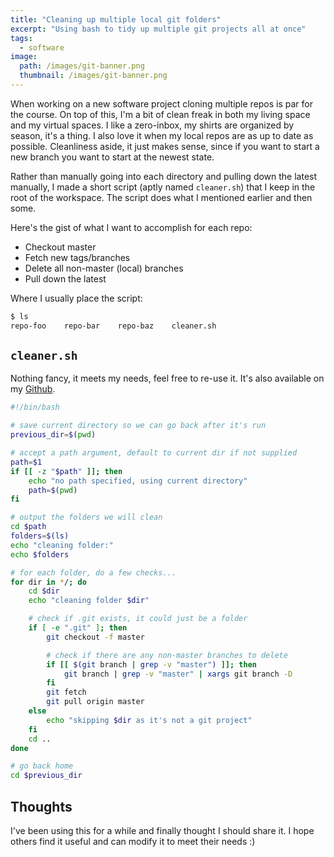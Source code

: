```yaml
---
title: "Cleaning up multiple local git folders"
excerpt: "Using bash to tidy up multiple git projects all at once"
tags: 
  - software
image:
  path: /images/git-banner.png
  thumbnail: /images/git-banner.png
---
```


When working on a new software project cloning multiple repos is par for the course. On top of this, I'm a bit of clean freak in both my living space and my virtual spaces. I like a zero-inbox, my shirts are organized by season, it's a thing. I also love it when my local repos are as up to date as possible. Cleanliness aside, it just makes sense, since if you want to start a new branch you want to start at the newest state.

Rather than manually going into each directory and pulling down the latest manually, I made a short script (aptly named `cleaner.sh`) that I keep in the root of the workspace. The script does what I mentioned earlier and then some.

Here's the gist of what I want to accomplish for each repo:

* Checkout master
* Fetch new tags/branches
* Delete all non-master (local) branches
* Pull down the latest

Where I usually place the script:

```bash
$ ls
repo-foo    repo-bar    repo-baz    cleaner.sh
```

## `cleaner.sh`

Nothing fancy, it meets my needs, feel free to re-use it. It's also available on my [Github](https://github.com/stevemar/junk_drawer/blob/master/workspace_cleaner.sh).

```bash
#!/bin/bash

# save current directory so we can go back after it's run
previous_dir=$(pwd)

# accept a path argument, default to current dir if not supplied
path=$1
if [[ -z "$path" ]]; then
    echo "no path specified, using current directory"
    path=$(pwd)
fi

# output the folders we will clean
cd $path
folders=$(ls)
echo "cleaning folder:"
echo $folders

# for each folder, do a few checks...
for dir in */; do
    cd $dir
    echo "cleaning folder $dir"

    # check if .git exists, it could just be a folder
    if [ -e ".git" ]; then
        git checkout -f master

        # check if there are any non-master branches to delete
        if [[ $(git branch | grep -v "master") ]]; then
            git branch | grep -v "master" | xargs git branch -D
        fi
        git fetch
        git pull origin master
    else
        echo "skipping $dir as it's not a git project"
    fi
    cd ..
done

# go back home
cd $previous_dir
```

## Thoughts

I've been using this for a while and finally thought I should share it. I hope others find it useful and can modify it to meet their needs :)
